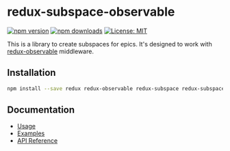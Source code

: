 # redux-subspace-observable

[![npm version](https://img.shields.io/npm/v/redux-subspace-observable.svg?style=flat-square)](https://www.npmjs.com/package/redux-subspace-observable)
[![npm downloads](https://img.shields.io/npm/dm/redux-subspace-observable.svg?style=flat-square)](https://www.npmjs.com/package/redux-subspace-observable)
[![License: MIT](https://img.shields.io/npm/l/redux-subspace-observable.svg?style=flat-square)](/LICENSE.md)

This is a library to create subspaces for epics. It's designed to work with [redux-observable](https://redux-observable.js.org/) middleware.

## Installation

```sh
npm install --save redux redux-observable redux-subspace redux-subspace-observable
```

## Documentation

* [Usage](/packages/redux-subspace-observable/docs/Usage.md)
* [Examples](/docs/Examples.md#redux-subspace-observable)
* [API Reference](/packages/redux-subspace-observable/docs/api/README.md)
